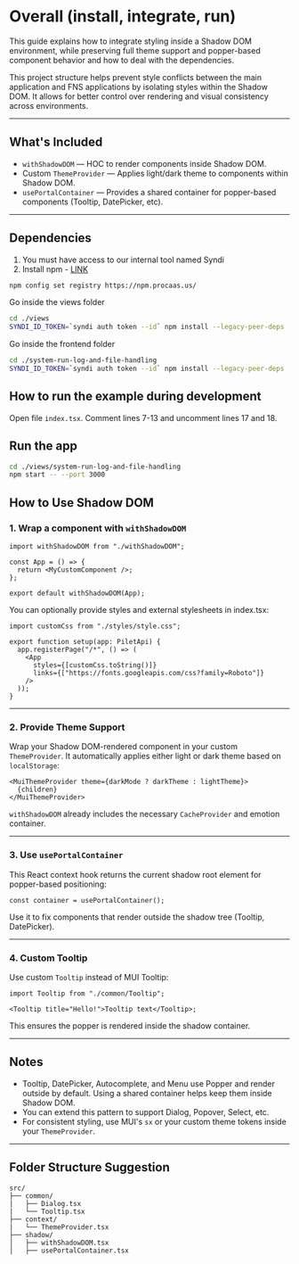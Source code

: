 # Overall (install, integrate, run)

This guide explains how to integrate styling inside a Shadow DOM environment, while preserving full theme support and popper-based component behavior and how to deal with the dependencies.

This project structure helps prevent style conflicts between the main application and FNS applications by isolating styles within the Shadow DOM. It allows for better control over rendering and visual consistency across environments.

---

## What's Included

- `withShadowDOM` — HOC to render components inside Shadow DOM.
- Custom `ThemeProvider` — Applies light/dark theme to components within Shadow DOM.
- `usePortalContainer` — Provides a shared container for popper-based components (Tooltip, DatePicker, etc).

---

## Dependencies

1. You must have access to our internal tool named Syndi
2. Install npm - [LINK](https://docs.npmjs.com/downloading-and-installing-node-js-and-npm)

```bash
npm config set registry https://npm.procaas.us/
```

Go inside the views folder

```bash
cd ./views
SYNDI_ID_TOKEN=`syndi auth token --id` npm install --legacy-peer-deps
```
Go inside the frontend folder

```bash
cd ./system-run-log-and-file-handling
SYNDI_ID_TOKEN=`syndi auth token --id` npm install --legacy-peer-deps
```

## How to run the example during development
Open file `index.tsx`.
Comment lines 7-13 and uncomment lines 17 and 18.

## Run the app
```bash
cd ./views/system-run-log-and-file-handling
npm start -- --port 3000
```

## How to Use Shadow DOM

### 1. Wrap a component with `withShadowDOM`

```tsx
import withShadowDOM from "./withShadowDOM";

const App = () => {
  return <MyCustomComponent />;
};

export default withShadowDOM(App);
```

You can optionally provide styles and external stylesheets in index.tsx:

```tsx
import customCss from "./styles/style.css";

export function setup(app: PiletApi) {
  app.registerPage("/*", () => (
    <App
      styles={[customCss.toString()]}
      links={["https://fonts.googleapis.com/css?family=Roboto"]}
    />
  ));
}
```

---

### 2. Provide Theme Support

Wrap your Shadow DOM-rendered component in your custom `ThemeProvider`. It automatically applies either light or dark theme based on `localStorage`:

```tsx
<MuiThemeProvider theme={darkMode ? darkTheme : lightTheme}>
  {children}
</MuiThemeProvider>
```

`withShadowDOM` already includes the necessary `CacheProvider` and emotion container.

---

### 3. Use `usePortalContainer`

This React context hook returns the current shadow root element for popper-based positioning:

```tsx
const container = usePortalContainer();
```

Use it to fix components that render outside the shadow tree (Tooltip, DatePicker).

---

### 4. Custom Tooltip

Use custom `Tooltip` instead of MUI Tooltip:

```tsx
import Tooltip from "./common/Tooltip";

<Tooltip title="Hello!">Tooltip text</Tooltip>;
```

This ensures the popper is rendered inside the shadow container.

---

## Notes

- Tooltip, DatePicker, Autocomplete, and Menu use Popper and render outside by default. Using a shared container helps keep them inside Shadow DOM.
- You can extend this pattern to support Dialog, Popover, Select, etc.
- For consistent styling, use MUI's `sx` or your custom theme tokens inside your `ThemeProvider`.

---

## Folder Structure Suggestion

```
src/
├── common/
|   ├── Dialog.tsx
|   └── Tooltip.tsx
├── context/
|   └── ThemeProvider.tsx
├── shadow/
│   ├── withShadowDOM.tsx
│   ├── usePortalContainer.tsx
```

